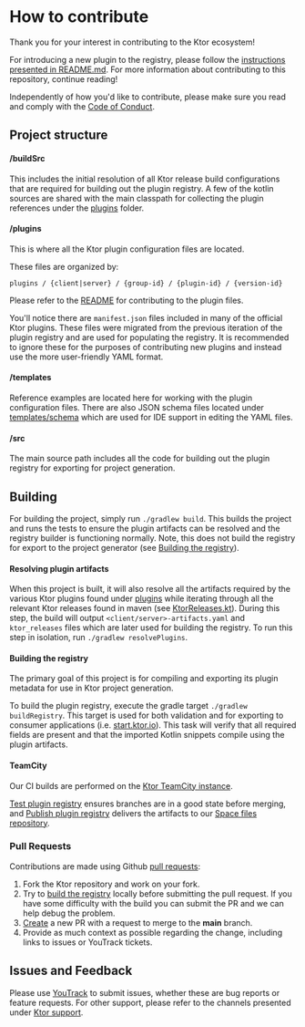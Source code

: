 # How to contribute

Thank you for your interest in contributing to the Ktor ecosystem!

For introducing a new plugin to the registry, please follow the 
[instructions presented in README.md](README.md#adding-a-plugin).  For more information about contributing to this
repository, continue reading!

Independently of how you'd like to contribute, please make sure you read and comply with the [Code of Conduct](CODE_OF_CONDUCT.md).

## Project structure

#### /buildSrc

This includes the initial resolution of all Ktor release build configurations that are required for building out 
the plugin registry.  A few of the kotlin sources are shared with the main classpath for collecting the plugin 
references under the [plugins](plugins) folder.

#### /plugins

This is where all the Ktor plugin configuration files are located.

These files are organized by: 
```
plugins / {client|server} / {group-id} / {plugin-id} / {version-id}
```

Please refer to the [README](README.md) for contributing to the plugin files.

You'll notice there are `manifest.json` files included in many of the official Ktor plugins.  These files were migrated
from the previous iteration of the plugin registry and are used for populating the registry.  It is recommended to 
ignore these for the purposes of contributing new plugins and instead use the more user-friendly YAML format.

#### /templates

Reference examples are located here for working with the plugin configuration files.  There are also JSON schema files 
located under [templates/schema](templates/schema) which are used for IDE support in editing the YAML files.

#### /src

The main source path includes all the code for building out the plugin registry for exporting for project generation.

## Building

For building the project, simply run `./gradlew build`.  This builds the project and runs the tests to ensure the 
plugin artifacts can be resolved and the registry builder is functioning normally.  Note, this does not build the 
registry for export to the project generator (see [Building the registry](CONTRIBUTING.md#building-the-registry)).

#### Resolving plugin artifacts

When this project is built, it will also resolve all the artifacts required by the various Ktor plugins found 
under [plugins](plugins) while iterating through all the relevant Ktor releases found in maven 
(see [KtorReleases.kt](buildSrc/src/main/kotlin/io/ktor/plugins/registry/KtorReleases.kt)).  During this step, 
the build will output `<client/server>-artifacts.yaml` and `ktor_releases` files which are later used for building 
the registry.  To run this step in isolation, run `./gradlew resolvePlugins`.

#### Building the registry

The primary goal of this project is for compiling and exporting its plugin metadata for use in Ktor project generation.

To build the plugin registry, execute the gradle target `./gradlew buildRegistry`.  This target is used for both 
validation and for exporting to consumer applications (i.e. [start.ktor.io](https://start.ktor.io)).  This task will 
verify that all required fields are present and that the imported Kotlin snippets compile using the plugin artifacts.

#### TeamCity

Our CI builds are performed on the [Ktor TeamCity instance](https://ktor.teamcity.com/project/Ktor_ProjectKtorGenerator?mode=builds).

[Test plugin registry](https://ktor.teamcity.com/buildConfiguration/Ktor_KtorPluginRegistryVerify) ensures branches are in a good state before merging, and 
[Publish plugin registry](https://ktor.teamcity.com/buildConfiguration/Ktor_KtorPluginRegistry) delivers the artifacts 
to our [Space files repository](https://jetbrains.team/p/ktor/packages/files/files/plugin-registry).

### Pull Requests

Contributions are made using Github [pull requests](https://help.github.com/en/articles/about-pull-requests):

1. Fork the Ktor repository and work on your fork.
2. Try to [build the registry](CONTRIBUTING.md#building-the-registry) locally before submitting the pull request.  If
   you have some difficulty with the build you can submit the PR and we can help debug the problem.
3. [Create](https://github.com/ktorio/ktor-plugin-registry/compare) a new PR with a request to merge to the **main** branch.
4. Provide as much context as possible regarding the change, including links to issues or YouTrack tickets.

## Issues and Feedback

Please use [YouTrack](https://youtrack.jetbrains.com/issues/KTOR) to submit issues, whether these are
bug reports or feature requests.  For other support, please refer to the channels presented under
[Ktor support](https://ktor.io/support/).